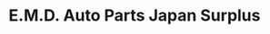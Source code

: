 ---
title: "E.M.D. Auto Parts Japan Surplus"
url: /quezon-city/e-m-d-auto-parts-japan-surplus/
shop: car parts
---